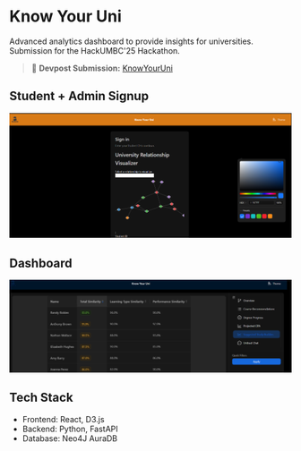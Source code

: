 # Know Your Uni

Advanced analytics dashboard to provide insights for universities. Submission for the HackUMBC'25 Hackathon.

> 🚀 **Devpost Submission:** [KnowYourUni](https://devpost.com/software/knowyouruni)

## Student + Admin Signup
![Demo Picture - Signup](frontend/public/demo/Signin.png)

## Dashboard
![Demo Picture - Dashboard](frontend/public/demo/Dashboard1.png)

## Tech Stack
- Frontend: React, D3.js
- Backend: Python, FastAPI
- Database: Neo4J AuraDB
